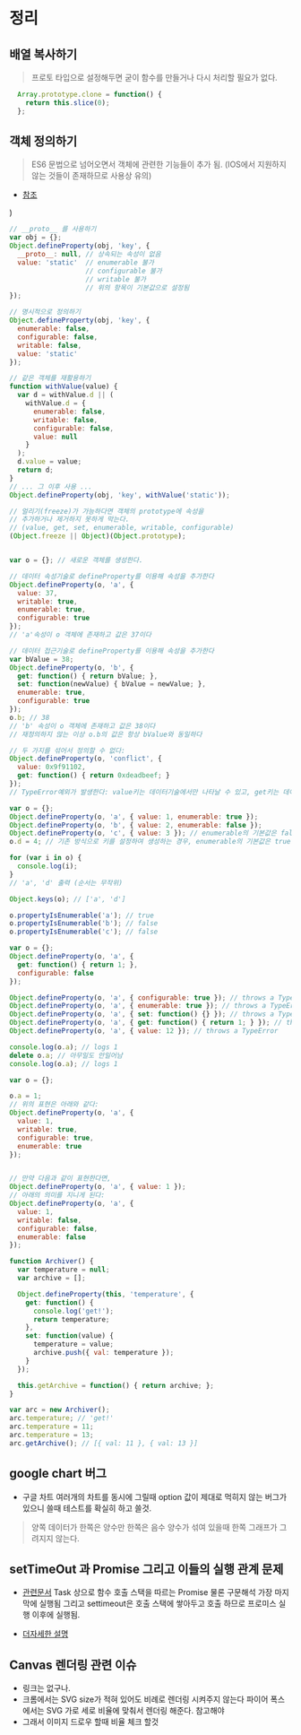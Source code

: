 # 정리

## 배열 복사하기

>프로토 타입으로 설정해두면 굳이 함수를 만들거나 다시 처리할 필요가 없다.

```JavaScript
  Array.prototype.clone = function() {
    return this.slice(0);
  };
```

## 객체 정의하기

>ES6 문법으로 넘어오면서 객체에 관련한 기능들이 추가 됨. (IOS에서 지원하지 않는 것들이 존재하므로 사용상 유의)

- [참조](https://developer.mozilla.org/ko/docs/Web/JavaScript/Reference/Global_Objects/Object/defineProperty)

)

```javascript
// __proto__ 를 사용하기
var obj = {};
Object.defineProperty(obj, 'key', {
  __proto__: null, // 상속되는 속성이 없음
  value: 'static'  // enumerable 불가
                   // configurable 불가
                   // writable 불가
                   // 위의 항목이 기본값으로 설정됨
});

// 명시적으로 정의하기
Object.defineProperty(obj, 'key', {
  enumerable: false,
  configurable: false,
  writable: false,
  value: 'static'
});

// 같은 객체를 재활용하기
function withValue(value) {
  var d = withValue.d || (
    withValue.d = {
      enumerable: false,
      writable: false,
      configurable: false,
      value: null
    }
  );
  d.value = value;
  return d;
}
// ... 그 이후 사용 ...
Object.defineProperty(obj, 'key', withValue('static'));

// 얼리기(freeze)가 가능하다면 객체의 prototype에 속성을
// 추가하거나 제거하지 못하게 막는다.
// (value, get, set, enumerable, writable, configurable)  
(Object.freeze || Object)(Object.prototype);


var o = {}; // 새로운 객체를 생성한다.

// 데이터 속성기술로 defineProperty를 이용해 속성을 추가한다
Object.defineProperty(o, 'a', {
  value: 37,
  writable: true,
  enumerable: true,
  configurable: true
});
// 'a'속성이 o 객체에 존재하고 값은 37이다

// 데이터 접근기술로 defineProperty를 이용해 속성을 추가한다
var bValue = 38;
Object.defineProperty(o, 'b', {
  get: function() { return bValue; },
  set: function(newValue) { bValue = newValue; },
  enumerable: true,
  configurable: true
});
o.b; // 38
// 'b' 속성이 o 객체에 존재하고 값은 38이다
// 재정의하지 않는 이상 o.b의 값은 항상 bValue와 동일하다

// 두 가지를 섞어서 정의할 수 없다:
Object.defineProperty(o, 'conflict', {
  value: 0x9f91102,
  get: function() { return 0xdeadbeef; }
});
// TypeError예외가 발생한다: value키는 데이터기술에서만 나타날 수 있고, get키는 데이터 접근기술에서만 나타날 수 있다.

var o = {};
Object.defineProperty(o, 'a', { value: 1, enumerable: true });
Object.defineProperty(o, 'b', { value: 2, enumerable: false });
Object.defineProperty(o, 'c', { value: 3 }); // enumerable의 기본값은 false
o.d = 4; // 기존 방식으로 키를 설정하여 생성하는 경우, enumerable의 기본값은 true

for (var i in o) {
  console.log(i);
}
// 'a', 'd' 출력 (순서는 무작위)

Object.keys(o); // ['a', 'd']

o.propertyIsEnumerable('a'); // true
o.propertyIsEnumerable('b'); // false
o.propertyIsEnumerable('c'); // false

var o = {};
Object.defineProperty(o, 'a', {
  get: function() { return 1; },
  configurable: false
});

Object.defineProperty(o, 'a', { configurable: true }); // throws a TypeError
Object.defineProperty(o, 'a', { enumerable: true }); // throws a TypeError
Object.defineProperty(o, 'a', { set: function() {} }); // throws a TypeError (set은 이전에 undefined였음)
Object.defineProperty(o, 'a', { get: function() { return 1; } }); // throws a TypeError (새로운 get이 완전히 동일하다 할지라도 예외발생)
Object.defineProperty(o, 'a', { value: 12 }); // throws a TypeError

console.log(o.a); // logs 1
delete o.a; // 아무일도 안일어남
console.log(o.a); // logs 1

var o = {};

o.a = 1;
// 위의 표현은 아래와 같다:
Object.defineProperty(o, 'a', {
  value: 1,
  writable: true,
  configurable: true,
  enumerable: true
});


// 만약 다음과 같이 표현한다면,
Object.defineProperty(o, 'a', { value: 1 });
// 아래의 의미를 지니게 된다:
Object.defineProperty(o, 'a', {
  value: 1,
  writable: false,
  configurable: false,
  enumerable: false
});

function Archiver() {
  var temperature = null;
  var archive = [];

  Object.defineProperty(this, 'temperature', {
    get: function() {
      console.log('get!');
      return temperature;
    },
    set: function(value) {
      temperature = value;
      archive.push({ val: temperature });
    }
  });

  this.getArchive = function() { return archive; };
}

var arc = new Archiver();
arc.temperature; // 'get!'
arc.temperature = 11;
arc.temperature = 13;
arc.getArchive(); // [{ val: 11 }, { val: 13 }]
```

## google chart 버그

- 구글 차트 여러개의 차트를 동시에 그릴때  option 값이 제대로 먹히지 않는 버그가 있으니 쓸때 테스트를 확실히 하고 쓸것.

>양쪽 데이터가 한쪽은 양수만 한쪽은 음수 양수가 섞여 있을때 한쪽 그래프가 그려지지 않는다.

## setTimeOut 과 Promise 그리고 이들의 실행 관계 문제

- [관련문서](https://meetup.toast.com/posts/89)
Task 상으로 함수 호출 스택을 따르는 Promise 물론 구문해석 가장 마지막에 실행됨 그리고 settimeout은 호출 스택에 쌓아두고 호출 하므로
프로미스 실행 이후에 실행됨.

- [더자세한 설명](https://stackoverflow.com/questions/25915634/difference-between-microtask-and-macrotask-within-an-event-loop-context)

## Canvas 렌더링 관련 이슈

- 링크는 없구나.
- 크롬에서는 SVG size가 적혀 있어도 비례로 렌더링 시켜주지 않는다 파이어 폭스에서는 SVG 가로 세로 비율에 맞춰서 렌더링 해준다. 참고해야
- 그래서 이미지 드로우 할때 비율 체크 할것